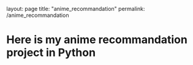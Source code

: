 layout: page
title: "anime_recommandation"
permalink: /anime_recommandation

# Here is my anime recommandation project in Python
